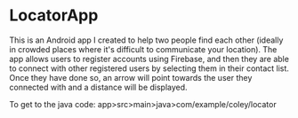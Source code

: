 # LocatorApp

This is an Android app I created to help two people find each other (ideally in crowded places where it's difficult to communicate your location).  The app allows users to register accounts using Firebase, and then they are able to connect with other registered users by selecting them in their contact list.  Once they have done so, an arrow will point towards the user they connected with and a distance will be displayed.

To get to the java code:
app>src>main>java>com/example/coley/locator

